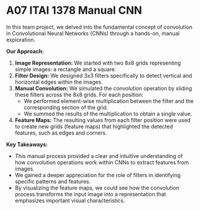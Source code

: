 # A07 ITAI 1378 Manual CNN

In this team project, we delved into the fundamental concept of convolution in Convolutional Neural Networks (CNNs) through a hands-on, manual exploration.

**Our Approach:**

1. **Image Representation:** We started with two 8x8 grids representing simple images: a rectangle and a square.
2. **Filter Design:** We designed 3x3 filters specifically to detect vertical and horizontal edges within the images.
3. **Manual Convolution:**  We simulated the convolution operation by sliding these filters across the 8x8 grids. For each position:
    * We performed element-wise multiplication between the filter and the corresponding section of the grid.
    * We summed the results of the multiplication to obtain a single value.
4. **Feature Maps:**  The resulting values from each filter position were used to create new grids (feature maps) that highlighted the detected features, such as edges and corners.

**Key Takeaways:**

* This manual process provided a clear and intuitive understanding of how convolution operations work within CNNs to extract features from images.
* We gained a deeper appreciation for the role of filters in identifying specific patterns and features.
* By visualizing the feature maps, we could see how the convolution process transforms the input image into a representation that emphasizes important visual characteristics.
